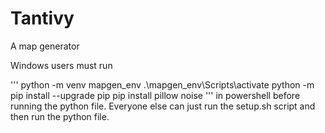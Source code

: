 # Tantivy
A map generator


Windows users must run

'''
python -m venv mapgen_env
.\mapgen_env\Scripts\activate
python -m pip install --upgrade pip
pip install pillow noise
'''
in powershell before running the python file. Everyone else can just run the setup.sh script and then run the python file.
